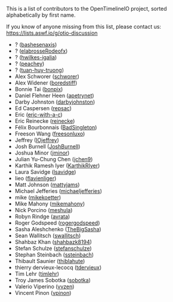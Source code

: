 This is a list of contributors to the OpenTimelineIO project, sorted alphabetically by first name.

If you know of anyone missing from this list, please contact us: https://lists.aswf.io/g/otio-discussion

* ? ([bashesenaxis](https://github.com/bashesenaxis))
* ? ([elabrosseRodeofx](https://github.com/elabrosseRodeofx))
* ? ([hwilkes-igalia](https://github.com/hwilkes-igalia))
* ? ([peachey](https://github.com/peachey))
* ? ([tuan-huy-truong](https://github.com/tuan-huy-truong))
* Alex Schworer ([schworer](https://github.com/schworer))
* Alex Widener ([boredstiff](https://github.com/boredstiff))
* Bonnie Tai ([bonpix](https://github.com/bonpix))
* Daniel Flehner Heen ([apetrynet](https://github.com/apetrynet))
* Darby Johnston ([darbyjohnston](https://github.com/darbyjohnston))
* Ed Caspersen ([repsac](https://github.com/repsac))
* Eric ([eric-with-a-c](https://github.com/eric-with-a-c))
* Eric Reinecke ([reinecke](https://github.com/reinecke))
* Félix Bourbonnais ([BadSingleton](https://github.com/BadSingleton))
* Freeson Wang ([freesonluxo](https://github.com/freesonluxo))
* Jeffrey ([IOjeffrey](https://github.com/IOjeffrey))
* Josh Burnell ([JoshBurnell](https://github.com/JoshBurnell))
* Joshua Minor ([jminor](https://github.com/jminor))
* Julian Yu-Chung Chen ([jchen9](https://github.com/jchen9))
* Karthik Ramesh Iyer ([KarthikRIyer](https://github.com/KarthikRIyer))
* Laura Savidge ([lsavidge](https://github.com/lsavidge))
* lieo ([flavienliger](https://github.com/flavienliger))
* Matt Johnson ([mattyjams](https://github.com/mattyjams))
* Michael Jefferies ([michaeljefferies](https://github.com/michaeljefferies))
* mike ([mikekoetter](https://github.com/mikekoetter))
* Mike Mahony ([mikemahony](https://github.com/mikemahony))
* Nick Porcino ([meshula](https://github.com/meshula))
* Robyn Rindge ([avrata](https://github.com/avrata))
* Roger Godspeed ([rogergodspeed](https://github.com/rogergodspeed))
* Sasha Aleshchenko ([TheBigSasha](https://github.com/TheBigSasha))
* Sean Wallitsch ([swallitsch](https://github.com/swallitsch))
* Shahbaz Khan ([shahbazk8194](https://github.com/shahbazk8194))
* Stefan Schulze ([stefanschulze](https://github.com/stefanschulze))
* Stephan Steinbach ([ssteinbach](https://github.com/ssteinbach))
* Thibault Saunier ([thiblahute](https://github.com/thiblahute))
* thierry dervieux-lecocq ([tdervieux](https://github.com/tdervieux))
* Tim Lehr ([timlehr](https://github.com/timlehr))
* Troy James Sobotka ([sobotka](https://github.com/sobotka))
* Valerio Viperino ([vvzen](https://github.com/vvzen))
* Vincent Pinon ([vpinon](https://github.com/vpinon))

